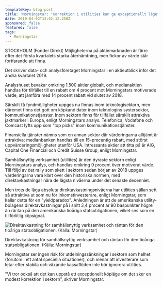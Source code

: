 ```yaml
---
templateKey: blog-post
title: 'Morningstar: "Korrektion i utilities kan ge exceptionellt läge"'
date: 2019-04-02T13:02:12.250Z
sponsored: false
featured: false
tags:
  - Morningstar
---
```

STOCKHOLM (Fonder Direkt) Möjligheterna på aktiemarknaden är färre efter det första kvartalets starka återhämtning, men fickor av värde står fortfarande att finna.

Det skriver data- och analysföretaget Morningstar i en aktieutblick inför det andra kvartalet 2019.

Analyshuset bevakar omkring 1.500 aktier globalt, och medianaktien handlas för tillfället till en rabatt om 4 procent mot Morningstars motiverade värde, att jämföra med 14 procent rabatt vid slutet av 2018.

Särskilt få fyndmöjligheter uppges nu finnas inom teknologisektorn, men däremot finns det gott om köpkandidater inom teknologins systersektor, kommunikationstjänster. Inom sektorn finns för tillfället särskilt attraktiva jaktmarker i Europa, enligt Morningstars analys. Telefonica, Vodafone och Comcast lyfts upp som "top picks" inom kommunikationstjänster.

Finansiella tjänster nämns som en annan sektor där värderingarna alltjämt är attraktiva: medianbanken handlas till en 15-procentig rabatt, med störst uppvärderingsmöjligheter utanför USA. Intressanta aktier att titta på är AIG, Capital One Financial och Credit Suisse Group, enligt Morningstar.

Samhällsnyttig verksamhet (utilities) är den dyraste sektorn enligt Morningstars analys, och handlas omkring 9 procent över motiverat värde. Till följd av det rally som skett i sektorn sedan början av 2018 uppges värderingarna vara klart över den historiska normen, med direktavkastningar nära de lägsta nivåerna under det senaste decenniet.

Men trots de låga absoluta direktavkastningsnivåerna har utilities sällan sett så attraktiva ut som nu för inkomstinvesterare, enligt Morningstar, som kallar detta för en "yieldparadox". Anledningen är att de amerikanska utility-bolagens direktavkastningar på i snitt 3,4 procent är 90 baspunkter högre än räntan på den amerikanska tioåriga statsobligationen, vilket ses som en tillförlitlig köpsignal.

![Direktavkastning för samhällsnyttig verksamhet och räntan för den tioåriga statsobligationen. (Källa: Morningstar)](/img/morningstar2apr.png)

<span class="image-caption">Direktavkastning för samhällsnyttig verksamhet och räntan för den tioåriga statsobligationen. (Källa: Morningstar)</span>

Morningstar ser ingen risk för utdelningssänkningar i sektorn som helhet (förutom i ett antal speciella situationer), och menar att investerare som letar efter stabila och växande kassaflöden inte bör ignorera utilities.



"Vi tror också att det kan uppstå ett exceptionellt köpläge om det sker en modest korrektion i sektorn", skriver Morningstar.
